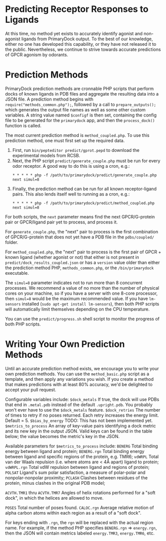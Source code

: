 
# Predicting Receptor Responses to Ligands

At this time, no method yet exists to accurately identify agonist and non-agonist ligands from PrimaryDock output.
To the best of our knowledge, either no one has developed this capability, or they have not released it to the public.
Nevertheless, we continue to strive towards accurate predictions of GPCR agonism by odorants.

# Prediction Methods

PrimaryDock prediction methods are cronnable PHP scripts that perform docks of known ligands in PDB files and aggregate
the resulting data into a JSON file. A prediction method begins with `require("methods_common.php");`, followed by a
call to `prepare_outputs();` which generates the output file names as well as some other custom variables. A string
value named `$configf` is then set, containing the config file to be generated for the `primarydock` app, and then the
`process_dock()` function is called.

The most current prediction method is `method_coupled.php`. To use this prediction method, one must first set up the
required data.

1. First, run `bin/pepteditor predict/gprot.pepd` to download the experimental models from RCSB.
2. Next, the PHP script `predict/generate_couple.php` must be run for every odor receptor. A good way to do this is
    using a cron, e.g.:
    ```
    * * * * * php -f /path/to/primarydock/predict/generate_couple.php next simul=8
    ```
3. Finally, the prediction method can be run for all known receptor-ligand pairs. This also lends itself well to
    running as a cron, e.g.:
    ```
    * * * * * php -f /path/to/primarydock/predict/method_coupled.php next simul=8
    ```

For both scripts, the `next` parameter means find the next GPCR/G-protein pair or GPCR/ligand pair yet to process, and 
process it.

For `generate_couple.php`, the "next" pair to process is the first combination of GPCR/G-protein that does not yet
have a PDB file in the `pdbs/coupled/` folder.

For `method_coupled.php`, the "next" pair to process is the first pair of GPCR + known ligand (whether agonist or not)
that either is not present in `predict/dock_results_coupled.json` or has a `version` value older than either the
prediction method PHP, `methods_common.php`, or the `/bin/primarydock` executable.

The `simul=8` parameter indicates not to run more than 8 concurrent processes. We recommend a value of no more than
the number of physical cores on your machine, so if you have a server with one 8-core processor, then `simul=8` would
be the maximum recommended value. If you have `lm-sensors` installed (`sudo apt-get install lm-sensors`), then both PHP
scripts will automatically limit themselves depending on the CPU temperature.

You can use the `predict/progress.sh` shell script to monitor the progress of both PHP scripts.

# Writing Your Own Prediction Methods

Until an accurate prediction method exists, we encourage you to write your own prediction methods. You can use the
`method_basic.php` script as a template, and then apply any variations you wish. If you create a method that makes
predictions with at least 80% accuracy, we'd be delighted to accept your pull request.

Configurable variables include:
`$dock_metals`          If true, the dock will use PDBs that end in `.metal.pdb` instead of the default `.upright.pdb`.
                        You probably won't ever have to use the `$dock_metals` feature.
`$dock_retries`         The number of times to retry if no poses returned. Each retry increases the energy limit.
                        Default = 5.
`$bias_by_energy`       TODO: This has not been implemented yet.
`$metrics_to_process`   An array of key-value pairs identifying a dock metric and its new key in the output JSON.
                        Valid keys can be found in the table below; the value becomes the metric's key in the JSON.

Available parameters for `$metrics_to_process` include:
`BENERG`                Total binding energy between ligand and protein;
`BENERG.rgn`            Total binding energy between ligand and specific regions of the protein, e.g. TMR6;
`vdWRPL`                Total van der Waals repulsion (i.e. where atoms are < 4Å apart) ligand to protein;
`vdWRPL.rgn`            Total vdW repulsion between ligand and regions of protein;
`POLSAT`                Ligand's sum polar satisfaction, a measure of polar-polar and nonpolar-nonpolar proximity;
`PCLASH`                Clashes between residues of the protein, minus clashes in the original PDB model;

`ACVTH.TMR1` thru `ACVTH.TMR7`
                        Angles of helix rotations performed for a "soft dock", in which the helices are allowed to move.

`POSES`                 Total number of poses found.
`CALOC.rgn`             Average relative motion of alpha carbon atoms within each region as a result of a "soft dock".

For keys ending with `.rgn`, the `rgn` will be replaced with the actual region name. For example, if the method PHP
specifies `BENERG.rgn` => `energy.rgn`, then the JSON will contain metrics labeled `energy.TMR3`, `energy.TMR6`, etc.




